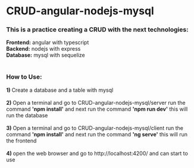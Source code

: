 # CRUD-angular-nodejs-mysql
<h3>This is a practice creating a CRUD with the next technologies:</h1>
<strong>Frontend:</strong> angular with typescript<br>
<strong>Backend:</strong> nodejs with express<br>
<strong>Database:</strong> mysql with sequelize<br><br>

<h3>How to Use:</h3>
<strong>1) </strong>Create a database and a table with mysql <br><br>
<strong>2) </strong>Open a terminal and go to CRUD-angular-nodejs-mysql/server run the command <strong>'npm install'</strong> and next run the command <strong>'npm run dev'</strong> this will run the database<br><br>
<strong>3) </strong>Open a terminal and go to CRUD-angular-nodejs-mysql/client run the command <strong>'npm install'</strong> and next run the command <strong>'ng serve'</strong> this will run the frontend<br><br>
<strong>4) </strong> open the web browser and go to http://localhost:4200/ and can start to use

